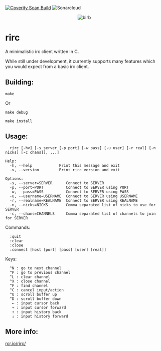 [![Coverity Scan Build](https://scan.coverity.com/projects/4940/badge.svg)](https://scan.coverity.com/projects/4940)
![Sonarcloud](https://sonarcloud.io/api/project_badges/measure?project=rcr_rirc&metric=ncloc)
<p align="center"><img src="https://raw.githubusercontent.com/rcr/rirc/master/docs/birb.jpg" alt="birb"/></p>

# rirc
A minimalistic irc client written in C.

While still under development, it currently supports
many features which you would expect from a basic
irc client.

## Building:

```
make
```
Or
```
make debug
```

```
make install
```

## Usage:
```
  rirc [-hv] [-s server [-p port] [-w pass] [-u user] [-r real] [-n nicks] [-c chans]], ...]

Help:
  -h, --help            Print this message and exit
  -v, --version         Print rirc version and exit

Options:
  -s, --server=SERVER      Connect to SERVER
  -p, --port=PORT          Connect to SERVER using PORT
  -w, --pass=PASS          Connect to SERVER using PASS
  -u, --username=USERNAME  Connect to SERVER using USERNAME
  -r, --realname=REALNAME  Connect to SERVER using REALNAME
  -n, --nicks=NICKS        Comma separated list of nicks to use for SERVER
  -c, --chans=CHANNELS     Comma separated list of channels to join for SERVER
```

Commands:
```
  :quit
  :clear
  :close
  :connect [host [port] [pass] [user] [real]]
```

Keys:
```
  ^N : go to next channel
  ^P : go to previous channel
  ^L : clear channel
  ^X : close channel
  ^F : find channel
  ^C : cancel input/action
  ^U : scroll buffer up
  ^D : scroll buffer down
   ← : input cursor back
   → : input cursor forward
   ↑ : input history back
   ↓ : input history forward
```

## More info:
[rcr.io/rirc/](http://rcr.io/rirc/)
